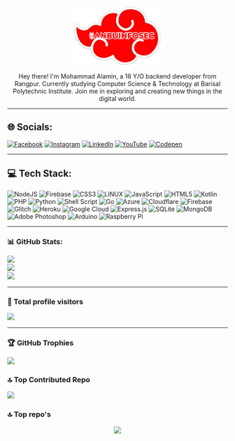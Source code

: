 <p align="center">
    <img width="200" src="banner.png" alt="Banner anbuinfosec">
</p>
<p align="center">Hey there! I'm Mohammad Alamin, a 18 Y/O backend developer from Rangpur. Currently studying Computer Science & Technology at Barisal Polytechnic Institute. Join me in exploring and creating new things in the digital world.</p>

---
## 🌐 Socials:
[![Facebook](https://img.shields.io/badge/Facebook-%231877F2.svg?logo=Facebook&logoColor=white)](https://facebook.com/anbuinfosec3) [![Instagram](https://img.shields.io/badge/Instagram-%23E4405F.svg?logo=Instagram&logoColor=white)](https://instagram.com/anbuinfosec) [![LinkedIn](https://img.shields.io/badge/LinkedIn-%230077B5.svg?logo=linkedin&logoColor=white)](https://linkedin.com/in/anbuinfosec) [![YouTube](https://img.shields.io/badge/YouTube-%23FF0000.svg?logo=YouTube&logoColor=white)](https://youtube.com/akxvau) [![Codepen](https://img.shields.io/badge/Codepen-000000?style=for-the-badge&logo=codepen&logoColor=white)](https://codepen.io/anbuinfosec) 

---

## 💻 Tech Stack:
![NodeJS](https://img.shields.io/badge/node.js-6DA55F?style=flat&logo=node.js&logoColor=white) ![Firebase](https://img.shields.io/badge/firebase-%23039BE5.svg?style=flat&logo=firebase) ![CSS3](https://img.shields.io/badge/css3-%231572B6.svg?style=flat&logo=css3&logoColor=white) ![LINUX](https://img.shields.io/badge/Linux-FCC624?style=flat&logo=linux&logoColor=black) ![JavaScript](https://img.shields.io/badge/javascript-%23323330.svg?style=flat&logo=javascript&logoColor=%23F7DF1E) ![HTML5](https://img.shields.io/badge/html5-%23E34F26.svg?style=flat&logo=html5&logoColor=white) ![Kotlin](https://img.shields.io/badge/kotlin-%230095D5.svg?style=flat&logo=kotlin&logoColor=white) ![PHP](https://img.shields.io/badge/php-%23777BB4.svg?style=flat&logo=php&logoColor=white) ![Python](https://img.shields.io/badge/python-3670A0?style=flat&logo=python&logoColor=ffdd54) ![Shell Script](https://img.shields.io/badge/shell_script-%23121011.svg?style=flat&logo=gnu-bash&logoColor=white) ![Go](https://img.shields.io/badge/go-%2300ADD8.svg?style=flat&logo=go&logoColor=white) ![Azure](https://img.shields.io/badge/azure-%230072C6.svg?style=flat&logo=azure-devops&logoColor=white) ![Cloudflare](https://img.shields.io/badge/Cloudflare-F38020?style=flat&logo=Cloudflare&logoColor=white) ![Firebase](https://img.shields.io/badge/firebase-%23039BE5.svg?style=flat&logo=firebase) ![Glitch](https://img.shields.io/badge/glitch-%233333FF.svg?style=flat&logo=glitch&logoColor=white) ![Heroku](https://img.shields.io/badge/heroku-%23430098.svg?style=flat&logo=heroku&logoColor=white) ![Google Cloud](https://img.shields.io/badge/Google%20Cloud-%234285F4.svg?style=flat&logo=google-cloud&logoColor=white) ![Express.js](https://img.shields.io/badge/express.js-%23404d59.svg?style=flat&logo=express&logoColor=%2361DAFB) ![SQLite](https://img.shields.io/badge/sqlite-%2307405e.svg?style=flat&logo=sqlite&logoColor=white) ![MongoDB](https://img.shields.io/badge/MongoDB-%234ea94b.svg?style=flat&logo=mongodb&logoColor=white) ![Adobe Photoshop](https://img.shields.io/badge/adobephotoshop-%2331A8FF.svg?style=flat&logo=adobephotoshop&logoColor=white) ![Arduino](https://img.shields.io/badge/-Arduino-00979D?style=flat&logo=Arduino&logoColor=white) ![Raspberry Pi](https://img.shields.io/badge/-RaspberryPi-C51A4A?style=flat&logo=Raspberry-Pi)

---

### 📊 GitHub Stats:
![](https://github-readme-stats.vercel.app/api?username=anbuinfosec&theme=dark&hide_border=false&include_all_commits=true&count_private=true)<br/>
![](https://github-readme-streak-stats.herokuapp.com/?user=anbuinfosec&theme=dark&hide_border=false)<br/>
![](https://github-readme-stats.vercel.app/api/top-langs/?username=anbuinfosec&layout=donut-vertical&theme=dark&hide_border=false&include_all_commits=true&count_private=true)

---
### 👀 Total profile visitors
[![](https://visitcount.itsvg.in/api?id=anbuinfosec&label=Profile%20Views&pretty=false)](https://visitcount.itsvg.in)

---

### 🏆 GitHub Trophies
![](https://github-profile-trophy.vercel.app/?username=anbuinfosec&theme=dark&no-frame=false&no-bg=true&margin-w=4)


### 🔝 Top Contributed Repo
![](https://github-contributor-stats.vercel.app/api?username=anbuinfosec&limit=5&theme=dark&combine_all_yearly_contributions=true)

### 🔝 Top repo's

<p align="center">
  <a href="https://github.com/anbuinfosec/wipwn">
   <img align="center" src="https://github-readme-stats.vercel.app/api/pin/?username=anbuinfosec&repo=wipwn&theme=dark" />
  </a>

</p>
